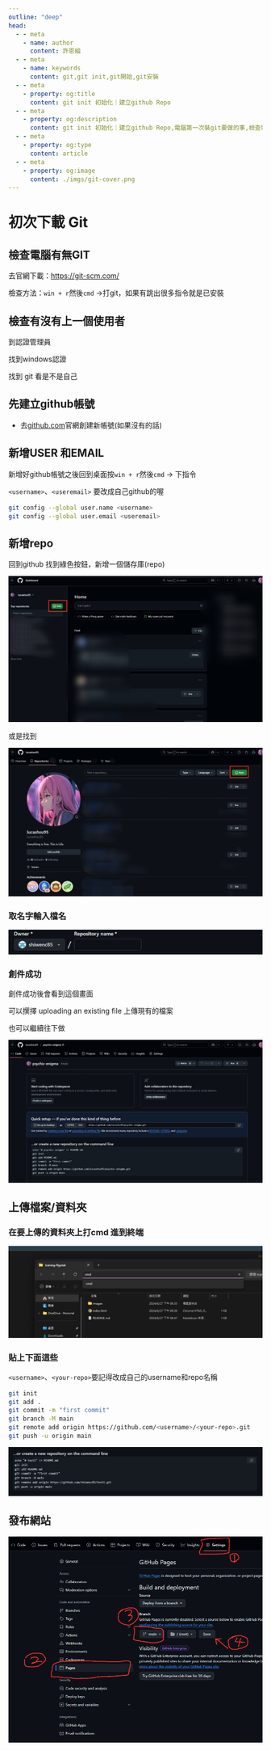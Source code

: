 ```yaml
---
outline: "deep"
head:
  - - meta
    - name: author
      content: 許恩綸
  - - meta
    - name: keywords
      content: git,git init,git開始,git安裝
  - - meta
    - property: og:title
      content: git init 初始化｜建立github Repo
  - - meta
    - property: og:description
      content: git init 初始化｜建立github Repo,電腦第一次裝git要做的事,檢查電腦有無GIT,新增USER 和EMAIL
  - - meta
    - property: og:type
      content: article
  - - meta
    - property: og:image
      content: ./imgs/git-cover.png
---
```


# 初次下載 Git

## 檢查電腦有無GIT

去官網下載：https://git-scm.com/

檢查方法：`win + r`然後`cmd` →打git，如果有跳出很多指令就是已安裝

## 檢查有沒有上一個使用者

到認證管理員

找到windows認證

找到 git 看是不是自己

## 先建立github帳號

- 去[github.com](https://github.com/signup?ref_cta=Sign+up&ref_loc=header+logged+out&ref_page=%2F&source=header-home)官網創建新帳號(如果沒有的話)

## 新增USER 和EMAIL

新增好github帳號之後回到桌面按`win + r`然後`cmd` → 下指令

`<username>`、`<useremail>` 要改成自己github的喔
```bash
git config --global user.name <username>
git config --global user.email <useremail>
```

## 新增repo

回到github 找到綠色按鈕，新增一個儲存庫(repo)

![new-green-btn-1](./imgs/new-green-btn-1.jpg)

或是找到

![new-green-btn-2](./imgs/new-green-btn-2.jpg)

### 取名字輸入檔名

![](./imgs/1.png)

### 創件成功

創件成功後會看到這個畫面

可以撰擇 uploading an existing file 上傳現有的檔案

也可以繼續往下做

![create-repo-finish-view](./imgs/create-repo-finish-view.jpeg)

## 上傳檔案/資料夾

### 在要上傳的資料夾上打cmd 進到終端

![](./imgs/2.png)

### 貼上下面這些

`<username>`、`<your-repo>`要記得改成自己的username和repo名稱
```bash
git init
git add .
git commit -m "first commit"
git branch -M main
git remote add origin https://github.com/<username>/<your-repo>.git
git push -u origin main
```
![Untitled](./imgs/3.png)

## 發布網站

![alt text](imgs/image.png)